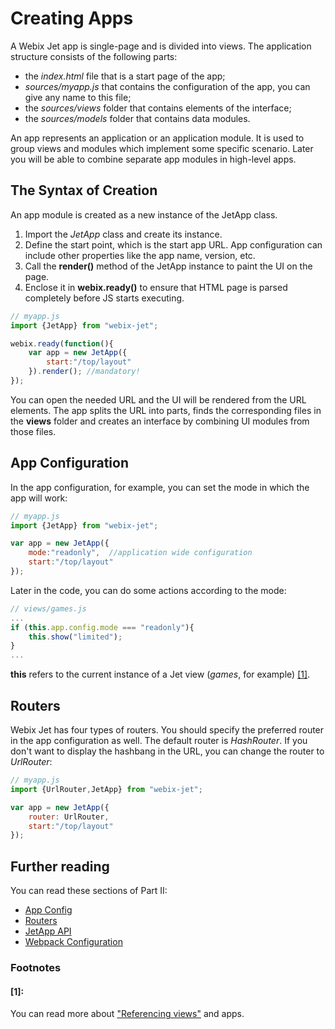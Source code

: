 # Creating Apps

A Webix Jet app is single-page and is divided into views. The application structure consists of the following parts:

* the _index.html_ file that is a start page of the app;
* _sources/myapp.js_ that contains the configuration of the app, you can give any name to this file;
* the _sources/views_ folder that contains elements of the interface;
* the _sources/models_ folder that contains data modules.

An app represents an application or an application module. It is used to group views and modules which implement some specific scenario. Later you will be able to combine separate app modules in high-level apps.

## The Syntax of Creation

An app module is created as a new instance of the JetApp class.

1. Import the _JetApp_ class and create its instance.
2. Define the start point, which is the start app URL. App configuration can include other properties like the app name, version, etc.
3. Call the **render\(\)** method of the JetApp instance to paint the UI on the page.
4. Enclose it in **webix.ready\(\)** to ensure that HTML page is parsed completely before JS starts executing.

```javascript
// myapp.js
import {JetApp} from "webix-jet";

webix.ready(function(){
    var app = new JetApp({
        start:"/top/layout"
    }).render(); //mandatory!
});
```

You can open the needed URL and the UI will be rendered from the URL elements. The app splits the URL into parts, finds the corresponding files in the **views** folder and creates an interface by combining UI modules from those files.

## App Configuration

In the app configuration, for example, you can set the mode in which the app will work:

```javascript
// myapp.js
import {JetApp} from "webix-jet";

var app = new JetApp({
    mode:"readonly",  //application wide configuration
    start:"/top/layout"
});
```

Later in the code, you can do some actions according to the mode:

```javascript
// views/games.js
...
if (this.app.config.mode === "readonly"){
    this.show("limited");
}
...
```

**this** refers to the current instance of a Jet view \(_games_, for example\) [\[1\]](creating-apps.md#1).

## Routers

Webix Jet has four types of routers. You should specify the preferred router in the app configuration as well. The default router is _HashRouter_. If you don't want to display the hashbang in the URL, you can change the router to _UrlRouter_:

```javascript
// myapp.js
import {UrlRouter,JetApp} from "webix-jet";

var app = new JetApp({
    router: UrlRouter,
    start:"/top/layout"
});
```

## Further reading

You can read these sections of Part II:

* [App Config](../part-ii-webix-jet-in-details/app-config.md)
* [Routers](../part-ii-webix-jet-in-details/routers.md)
* [JetApp API](../part-ii-webix-jet-in-details/jetapp-api.md)
* [Webpack Configuration](../part-iii-practical-tasks/webpack-configuration.md)

### Footnotes

#### \[1\]:

You can read more about ["Referencing views"](../part-ii-webix-jet-in-details/referencing-views.md) and apps.

